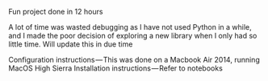 Fun project done in 12 hours <br>

A lot of time was wasted debugging as I have not used Python in a while, and I made the poor decision of exploring a new library when I only had so little time. Will update this in due time<br>

Configuration instructions — This was done on a Macbook Air 2014, running MacOS High Sierra
Installation instructions — Refer to notebooks